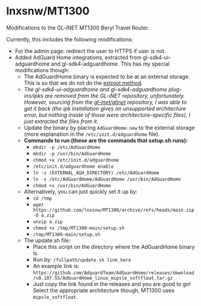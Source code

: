 # lnxsnw/MT1300
Modifications to the GL-iNET MT1300 Beryl Travel Router.

Currently, this includes the following modifications:
- For the admin page: redirect the user to HTTPS if user is not.
- Added AdGuard Home integrations, extracted from gl-sdk4-ui-adguardhome and gl-sdk4-adguardhome. This has my special modifications though:
	- The AdGuardHome binary is expected to be at an external storage. This is so that we do not do the [extroot method](https://forum.gl-inet.com/t/does-gl-mt1300-beryl-support-adguard-home-and-gl-product-questions/14360/26).
	- *The gl-sdk4-ui-adguardhome and gl-sdk4-adguardhome plug-ins/ipks are removed from the GL-iNET repository, unfortunately. However, sourcing from the [gl-inet/glinet](https://github.com/gl-inet/glinet) repository, I was able to get it back (the ipk installation gives an unsupported architecture error, but nothing inside of those were architecture-specific files), I just extracted the files from it.*
	- Update the binary by placing `AdGuardHome.new` to the external storage (more explanation in the `/etc/init.d/adguardhome` file).
	- **Commands to run (these are the commands that setup.sh runs):**
		- `mkdir -p /etc/AdGuardHome`
		- `mkdir -p /usr/bin/AdGuardHome`
		- `chmod +x /etc/init.d/adguardhome`
		- `/etc/init.d/adguardhome enable`
		- `ln -s (EXTERNAL_AGH_DIRECTORY) /etc/AdGuardHome`
		- `ln -s /etc/AdGuardHome/AdGuardHome /usr/bin/AdGuardHome`
		- `chmod +x /usr/bin/AdGuardHome`
	- Alternatively, you can just quickly set it up by: 
		- `cd /tmp`
		- `wget https://github.com/lnxsnw/MT1300/archive/refs/heads/main.zip -O a.zip`
		- `unzip a.zip`
		- `chmod +x /tmp/MT1300-main/setup.sh`
		- `/tmp/MT1300-main/setup.sh`
	- The update.sh file:
		- Place this script on the directory where the AdGuardHome binary is.
		- Run by:
			`/fullpath/update.sh link_here`
		- An example link is:
		    `https://github.com/AdguardTeam/AdGuardHome/releases/download/v0.107.55/AdGuardHome_linux_mipsle_softfloat.tar.gz`
		- Just copy the link found in the releases and you are good to go! Select the appropriate architecture though, MT1300 uses `mipsle_softfloat`.
